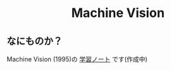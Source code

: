 <html lang="ja">
    <head>
        <meta charset="utf-8" />
        <title>Machine Vision</title>
        </style>
    </head>
    <body>
        <h1><center>Machine Vision</center></h1>
        <h2>なにものか？</h2>
        <p>
            Machine Vision (1995)の <a href="[https://boyoyon.github.io/StudyNote_MachineVision/](https://boyoyon.github.io/StudyNote_MachineVision/data/MachineVision.html)">学習ノート</a> です(作成中)<br>
        </p>
    </body>
</html>
